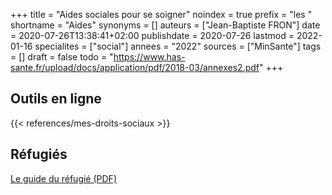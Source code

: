 +++
title = "Aides sociales pour se soigner"
noindex = true
prefix = "les "
shortname = "Aides"
synonyms = []
auteurs = ["Jean-Baptiste FRON"]
date = 2020-07-26T13:38:41+02:00
publishdate = 2020-07-26
lastmod = 2022-01-16
specialites = ["social"]
annees = "2022"
sources = ["MinSante"]
tags = []
draft = false
todo = "https://www.has-sante.fr/upload/docs/application/pdf/2018-03/annexes2.pdf"
+++

## Outils en ligne

{{< references/mes-droits-sociaux >}}

## Réfugiés

[Le guide du réfugié (PDF)](https://leguidedurefugie.com/pdf/guide-du-refugie-version-fr.pdf)
